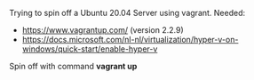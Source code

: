 Trying to spin off a Ubuntu 20.04 Server using vagrant.
Needed:
 - https://www.vagrantup.com/ (version 2.2.9)
 - https://docs.microsoft.com/nl-nl/virtualization/hyper-v-on-windows/quick-start/enable-hyper-v

 
Spin off with command <b>vagrant up </b>
